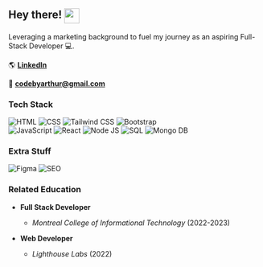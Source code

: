 ## Hey there! <img src="https://media.tenor.com/3hLApZ6BdD8AAAAi/doge.gif" width="30" align="top">

Leveraging a marketing background to fuel my journey as an aspiring Full-Stack Developer 💻.

🌎 **[LinkedIn](https://www.linkedin.com/in/arthur-duboks/)**

📧 **codebyarthur@gmail.com**

### Tech Stack

![HTML](https://img.shields.io/badge/-HTML5-333?style=flat-square&logo=html5)
![CSS](https://img.shields.io/badge/-CSS3-333?style=flat-square&logo=css3&logoColor=10a0dc)
![Tailwind CSS](https://img.shields.io/badge/-Tailwind%20CSS-333?style=flat-square&logo=tailwind-css&logoColor=06b6d4)
![Bootstrap](https://img.shields.io/badge/-Bootstrap-333?style=flat-square&logo=bootstrap)<br>
![JavaScript](https://img.shields.io/badge/-JavaScript-333?style=flat-square&logo=javascript)
![React](https://img.shields.io/badge/-React-333?style=flat-square&logo=react)
![Node JS](https://img.shields.io/badge/-Node%20JS-333?style=flat-square&logo=node.js)
![SQL](https://img.shields.io/badge/-SQL-333?style=flat-square&logo=sqlite)
![Mongo DB](https://img.shields.io/badge/-Mongo%20DB-333?style=flat-square&logo=mongodb)

### Extra Stuff

![Figma](https://img.shields.io/badge/-Figma-333?style=flat-square&logo=figma)
![SEO](https://img.shields.io/badge/-SEO-333?style=flat-square&logo=seo)

### Related Education

- **Full Stack Developer**
  - *Montreal College of Informational Technology* (2022-2023)

- **Web Developer**
  - *Lighthouse Labs* (2022)
